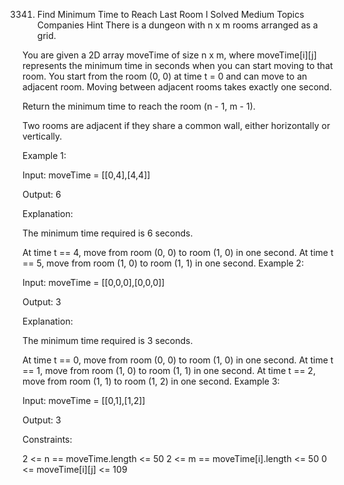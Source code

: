3341. Find Minimum Time to Reach Last Room I
Solved
Medium
Topics
Companies
Hint
There is a dungeon with n x m rooms arranged as a grid.

You are given a 2D array moveTime of size n x m, where moveTime[i][j] represents the minimum time in seconds when you can start moving to that room. You start from the room (0, 0) at time t = 0 and can move to an adjacent room. Moving between adjacent rooms takes exactly one second.

Return the minimum time to reach the room (n - 1, m - 1).

Two rooms are adjacent if they share a common wall, either horizontally or vertically.

 

Example 1:

Input: moveTime = [[0,4],[4,4]]

Output: 6

Explanation:

The minimum time required is 6 seconds.

At time t == 4, move from room (0, 0) to room (1, 0) in one second.
At time t == 5, move from room (1, 0) to room (1, 1) in one second.
Example 2:

Input: moveTime = [[0,0,0],[0,0,0]]

Output: 3

Explanation:

The minimum time required is 3 seconds.

At time t == 0, move from room (0, 0) to room (1, 0) in one second.
At time t == 1, move from room (1, 0) to room (1, 1) in one second.
At time t == 2, move from room (1, 1) to room (1, 2) in one second.
Example 3:

Input: moveTime = [[0,1],[1,2]]

Output: 3

 

Constraints:

2 <= n == moveTime.length <= 50
2 <= m == moveTime[i].length <= 50
0 <= moveTime[i][j] <= 109